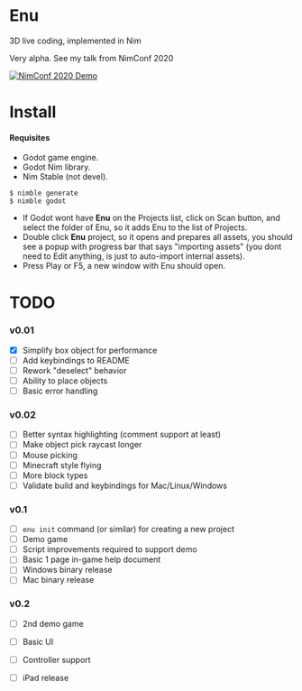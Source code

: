 # Enu
3D live coding, implemented in Nim

Very alpha. See my talk from NimConf 2020

[![NimConf 2020 Demo](https://img.youtube.com/vi/3l6tsKM1cY8/maxresdefault.jpg)](https://youtu.be/3l6tsKM1cY8)


# Install

#### Requisites

- Godot game engine.
- Godot Nim library.
- Nim Stable (not devel).

```console
$ nimble generate
$ nimble godot
```

- If Godot wont have **Enu** on the Projects list, click on Scan button,
  and select the folder of Enu, so it adds Enu to the list of Projects.
- Double click **Enu** project, so it opens and prepares all assets,
  you should see a popup with progress bar that says "importing assets"
  (you dont need to Edit anything, is just to auto-import internal assets).
- Press Play or F5, a new window with Enu should open.

# TODO
### v0.01

- [X] Simplify box object for performance
- [ ] Add keybindings to README
- [ ] Rework "deselect" behavior
- [ ] Ability to place objects
- [ ] Basic error handling

### v0.02

- [ ] Better syntax highlighting (comment support at least)
- [ ] Make object pick raycast longer
- [ ] Mouse picking
- [ ] Minecraft style flying
- [ ] More block types
- [ ] Validate build and keybindings for Mac/Linux/Windows

### v0.1
- [ ] `enu init` command (or similar) for creating a new project
- [ ] Demo game
- [ ] Script improvements required to support demo
- [ ] Basic 1 page in-game help document
- [ ] Windows binary release
- [ ] Mac binary release

### v0.2
- [ ] 2nd demo game
- [ ] Basic UI
- [ ] Controller support
- [ ] iPad release



